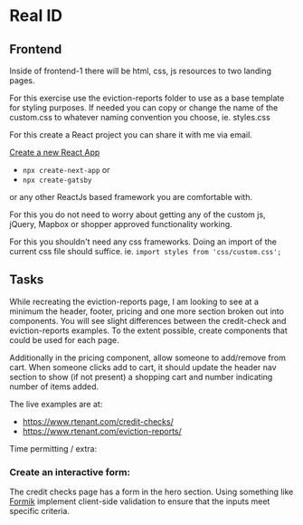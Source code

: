 # Real ID

## Frontend

Inside of frontend-1 there will be html, css, js resources to two landing pages. 

For this exercise use the eviction-reports folder to use as a base template for styling purposes.
If needed you can copy or change the name of the custom.css to whatever naming convention you choose, ie. styles.css

For this create a React project you can share it with me via email. 

[Create a new React App](https://react.dev/learn/start-a-new-react-project) 

- `npx create-next-app`
or 
- `npx create-gatsby`

or any other ReactJs based framework you are comfortable with.

For this you do not need to worry about getting any of the custom js, jQuery, Mapbox or shopper approved functionality working.

For this you shouldn't need any css frameworks. Doing an import of the current css file should suffice.
ie. `import styles from 'css/custom.css';`

## Tasks

While recreating the eviction-reports page, I am looking to see at a minimum the header, footer, pricing and one more section broken out into components. You will see slight differences between the credit-check and eviction-reports examples. To the extent possible, create components that could be used for each page.

Additionally in the pricing component, allow someone to add/remove from cart. 
When someone clicks add to cart, it should update the header nav section to show (if not present) a shopping cart and number indicating number of items added.

The live examples are at: 
- https://www.rtenant.com/credit-checks/
- https://www.rtenant.com/eviction-reports/


Time permitting / extra:

### Create an interactive form: 

The credit checks page has a form in the hero section. Using something like [Formik](https://formik.org/) implement client-side validation to ensure that the inputs meet specific criteria.

